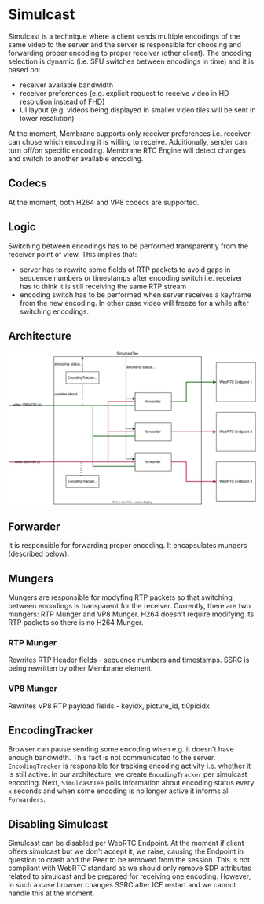 # Simulcast

Simulcast is a technique where a client sends multiple encodings of the same video to the server
and the server is responsible for choosing and forwarding proper encoding to proper receiver (other client).
The encoding selection is dynamic (i.e. SFU switches between encodings in time) and it is based on:
* receiver available bandwidth
* receiver preferences (e.g. explicit request to receive video in HD resolution instead of FHD)
* UI layout (e.g. videos being displayed in smaller video tiles will be sent in lower resolution)

At the moment, Membrane supports only receiver preferences i.e. receiver can chose which encoding
it is willing to receive.
Additionally, sender can turn off/on specific encoding. 
Membrane RTC Engine will detect changes and switch to another available encoding.

## Codecs
At the moment, both H264 and VP8 codecs are supported.

## Logic
Switching between encodings has to be performed transparently from the receiver point of view.
This implies that:
* server has to rewrite some fields of RTP packets to avoid gaps in sequence numbers or timestamps after encoding switch i.e. receiver has to think it is still receiving the same RTP stream
* encoding switch has to be performed when server receives a keyframe from the new encoding. 
In other case video will freeze for a while after switching encodings. 

## Architecture

![Alt text](assets/simulcast_architecture.drawio.svg)


## Forwarder
It is responsible for forwarding proper encoding.
It encapsulates mungers (described below).

## Mungers

Mungers are responsible for modyfing RTP packets so that switching between encodings is transparent
for the receiver.
Currently, there are two mungers: RTP Munger and VP8 Munger. 
H264 doesn't require modifying its RTP packets so there is no H264 Munger.

### RTP Munger

Rewrites RTP Header fields - sequence numbers and timestamps.
SSRC is being rewritten by other Membrane element.

### VP8 Munger

Rewrites VP8 RTP payload fields - keyidx, picture_id, tl0picidx

## EncodingTracker

Browser can pause sending some encoding when e.g. it doesn't have enough bandwidth.
This fact is not communicated to the server.
`EncodingTracker` is responsible for tracking encoding activity i.e. whether it is still active.
In our architecture, we create `EncodingTracker` per simulcast encoding.
Next, `SimulcastTee` polls information about encoding status every `x` seconds and
when some encoding is no longer active it informs all `Forwarders`.

## Disabling Simulcast

Simulcast can be disabled per WebRTC Endpoint.
At the moment if client offers simulcast but we don't accept it, we raise, causing
the Endpoint in question to crash and the Peer to be removed from the session.
This is not compliant with WebRTC standard as we should only remove SDP attributes 
related to simulcast and be prepared for receiving one encoding.
However, in such a case browser changes SSRC after ICE restart and 
we cannot handle this at the moment.
